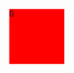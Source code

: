 <body>
    <div class="container"style="background-color: red; width:100px; height:100px">0</div>
</body>

